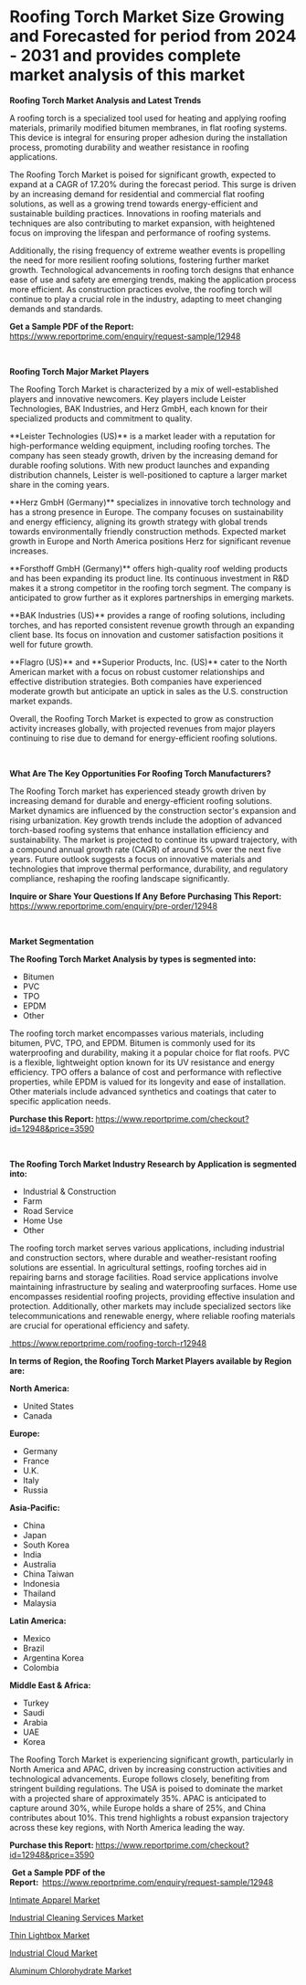 <p><h1>Roofing Torch Market Size Growing and Forecasted for period from 2024 - 2031 and provides complete market analysis of this market</h1></p><p><strong>Roofing Torch Market Analysis and Latest Trends</strong></p>
<p><p>A roofing torch is a specialized tool used for heating and applying roofing materials, primarily modified bitumen membranes, in flat roofing systems. This device is integral for ensuring proper adhesion during the installation process, promoting durability and weather resistance in roofing applications.</p><p>The Roofing Torch Market is poised for significant growth, expected to expand at a CAGR of 17.20% during the forecast period. This surge is driven by an increasing demand for residential and commercial flat roofing solutions, as well as a growing trend towards energy-efficient and sustainable building practices. Innovations in roofing materials and techniques are also contributing to market expansion, with heightened focus on improving the lifespan and performance of roofing systems.</p><p>Additionally, the rising frequency of extreme weather events is propelling the need for more resilient roofing solutions, fostering further market growth. Technological advancements in roofing torch designs that enhance ease of use and safety are emerging trends, making the application process more efficient. As construction practices evolve, the roofing torch will continue to play a crucial role in the industry, adapting to meet changing demands and standards.</p></p>
<p><strong>Get a Sample PDF of the Report:&nbsp;</strong> <a href="https://www.reportprime.com/enquiry/request-sample/12948?utm_campaign=1169&utm_medium=2&utm_source=Github&utm_content=ia&utm_term=15112024&utm_id=roofing-torch">https://www.reportprime.com/enquiry/request-sample/12948</a></p>
<p>&nbsp;</p>
<p><strong>Roofing Torch Major Market Players</strong></p>
<p><p>The Roofing Torch Market is characterized by a mix of well-established players and innovative newcomers. Key players include Leister Technologies, BAK Industries, and Herz GmbH, each known for their specialized products and commitment to quality.</p><p>**Leister Technologies (US)** is a market leader with a reputation for high-performance welding equipment, including roofing torches. The company has seen steady growth, driven by the increasing demand for durable roofing solutions. With new product launches and expanding distribution channels, Leister is well-positioned to capture a larger market share in the coming years.</p><p>**Herz GmbH (Germany)** specializes in innovative torch technology and has a strong presence in Europe. The company focuses on sustainability and energy efficiency, aligning its growth strategy with global trends towards environmentally friendly construction methods. Expected market growth in Europe and North America positions Herz for significant revenue increases.</p><p>**Forsthoff GmbH (Germany)** offers high-quality roof welding products and has been expanding its product line. Its continuous investment in R&D makes it a strong competitor in the roofing torch segment. The company is anticipated to grow further as it explores partnerships in emerging markets.</p><p>**BAK Industries (US)** provides a range of roofing solutions, including torches, and has reported consistent revenue growth through an expanding client base. Its focus on innovation and customer satisfaction positions it well for future growth.</p><p>**Flagro (US)** and **Superior Products, Inc. (US)** cater to the North American market with a focus on robust customer relationships and effective distribution strategies. Both companies have experienced moderate growth but anticipate an uptick in sales as the U.S. construction market expands.</p><p>Overall, the Roofing Torch Market is expected to grow as construction activity increases globally, with projected revenues from major players continuing to rise due to demand for energy-efficient roofing solutions.</p></p>
<p>&nbsp;</p>
<p><strong>What Are The Key Opportunities For Roofing Torch Manufacturers?</strong></p>
<p><p>The Roofing Torch market has experienced steady growth driven by increasing demand for durable and energy-efficient roofing solutions. Market dynamics are influenced by the construction sector's expansion and rising urbanization. Key growth trends include the adoption of advanced torch-based roofing systems that enhance installation efficiency and sustainability. The market is projected to continue its upward trajectory, with a compound annual growth rate (CAGR) of around 5% over the next five years. Future outlook suggests a focus on innovative materials and technologies that improve thermal performance, durability, and regulatory compliance, reshaping the roofing landscape significantly.</p></p>
<p><strong>Inquire or Share Your Questions If Any Before Purchasing This Report:</strong> <a href="https://www.reportprime.com/enquiry/pre-order/12948?utm_campaign=1169&utm_medium=2&utm_source=Github&utm_content=ia&utm_term=15112024&utm_id=roofing-torch">https://www.reportprime.com/enquiry/pre-order/12948</a></p>
<p>&nbsp;</p>
<p><strong>Market Segmentation</strong></p>
<p><strong>The Roofing Torch Market Analysis by types is segmented into:</strong></p>
<p><ul><li>Bitumen</li><li>PVC</li><li>TPO</li><li>EPDM</li><li>Other</li></ul></p>
<p><p>The roofing torch market encompasses various materials, including bitumen, PVC, TPO, and EPDM. Bitumen is commonly used for its waterproofing and durability, making it a popular choice for flat roofs. PVC is a flexible, lightweight option known for its UV resistance and energy efficiency. TPO offers a balance of cost and performance with reflective properties, while EPDM is valued for its longevity and ease of installation. Other materials include advanced synthetics and coatings that cater to specific application needs.</p></p>
<p><strong>Purchase this Report:&nbsp;</strong><a href="https://www.reportprime.com/checkout?id=12948&price=3590&utm_campaign=1169&utm_medium=2&utm_source=Github&utm_content=ia&utm_term=15112024&utm_id=roofing-torch">https://www.reportprime.com/checkout?id=12948&price=3590</a></p>
<p>&nbsp;</p>
<p><strong>The Roofing Torch Market Industry Research by Application is segmented into:</strong></p>
<p><ul><li>Industrial & Construction</li><li>Farm</li><li>Road Service</li><li>Home Use</li><li>Other</li></ul></p>
<p><p>The roofing torch market serves various applications, including industrial and construction sectors, where durable and weather-resistant roofing solutions are essential. In agricultural settings, roofing torches aid in repairing barns and storage facilities. Road service applications involve maintaining infrastructure by sealing and waterproofing surfaces. Home use encompasses residential roofing projects, providing effective insulation and protection. Additionally, other markets may include specialized sectors like telecommunications and renewable energy, where reliable roofing materials are crucial for operational efficiency and safety.</p></p>
<p><a href="https://www.reportprime.com/roofing-torch-r12948?utm_campaign=1169&utm_medium=2&utm_source=Github&utm_content=ia&utm_term=15112024&utm_id=roofing-torch">&nbsp;https://www.reportprime.com/roofing-torch-r12948</a></p>
<p><strong>In terms of Region, the Roofing Torch Market Players available by Region are:</strong></p>
<p>
    <p> <strong> North America: </strong>
        <ul>
            <li>United States</li>
            <li>Canada</li>
        </ul>
        </p> 
    <p> <strong> Europe: </strong>
        <ul>
            <li>Germany</li>
            <li>France</li>
            <li>U.K.</li>
            <li>Italy</li>
            <li>Russia</li>
        </ul>
        </p> 
    <p> <strong> Asia-Pacific: </strong>
        <ul>
            <li>China</li>
            <li>Japan</li>
            <li>South Korea</li>
            <li>India</li>
            <li>Australia</li>
            <li>China Taiwan</li>
            <li>Indonesia</li>
            <li>Thailand</li>
            <li>Malaysia</li>
        </ul>
        </p> 
    <p> <strong> Latin America: </strong>
        <ul>
            <li>Mexico</li>
            <li>Brazil</li>
            <li>Argentina Korea</li>
            <li>Colombia</li>
        </ul>
        </p> 
    <p> <strong> Middle East & Africa: </strong>
        <ul>
            <li>Turkey</li>
            <li>Saudi</li>
            <li>Arabia</li>
            <li>UAE</li>
            <li>Korea</li>
        </ul>
    </p>
    </p>
<p><p>The Roofing Torch Market is experiencing significant growth, particularly in North America and APAC, driven by increasing construction activities and technological advancements. Europe follows closely, benefiting from stringent building regulations. The USA is poised to dominate the market with a projected share of approximately 35%. APAC is anticipated to capture around 30%, while Europe holds a share of 25%, and China contributes about 10%. This trend highlights a robust expansion trajectory across these key regions, with North America leading the way.</p></p>
<p><strong>Purchase this Report: </strong><a href="https://www.reportprime.com/checkout?id=12948&price=3590&utm_campaign=1169&utm_medium=2&utm_source=Github&utm_content=ia&utm_term=15112024&utm_id=roofing-torch">https://www.reportprime.com/checkout?id=12948&price=3590</a></p>
<p>&nbsp;<strong>Get a Sample PDF of the Report:&nbsp;&nbsp;</strong><a href="https://www.reportprime.com/enquiry/request-sample/12948?utm_campaign=1169&utm_medium=2&utm_source=Github&utm_content=ia&utm_term=15112024&utm_id=roofing-torch">https://www.reportprime.com/enquiry/request-sample/12948</a></p>
<p><strong></strong></p>
<p><p><a href="https://www.linkedin.com/pulse/intimate-apparel-market-analysis-report-global-insights-region-rl93e?utm_campaign=1169&utm_medium=2&utm_source=Github&utm_content=ia&utm_term=15112024&utm_id=roofing-torch">Intimate Apparel Market</a></p><p><a href="https://issuu.com/reportprime-2/docs/industrial-cleaning-services-market_d20cfed63ed2f4?utm_campaign=1169&utm_medium=2&utm_source=Github&utm_content=ia&utm_term=15112024&utm_id=roofing-torch">Industrial Cleaning Services Market</a></p><p><a href="https://www.linkedin.com/pulse/key-drivers-thin-lightbox-market-trends-future-outlook-2024-2031-hsp1e?utm_campaign=1169&utm_medium=2&utm_source=Github&utm_content=ia&utm_term=15112024&utm_id=roofing-torch">Thin Lightbox Market</a></p><p><a href="https://issuu.com/reportprime-2/docs/industrial-cloud-market-size-2030.p_5420bf19893f9f?utm_campaign=1169&utm_medium=2&utm_source=Github&utm_content=ia&utm_term=15112024&utm_id=roofing-torch">Industrial Cloud Market</a></p><p><a href="https://www.linkedin.com/pulse/booming-aluminum-chlorohydrate-market-sector-analysis-qsyve?utm_campaign=1169&utm_medium=2&utm_source=Github&utm_content=ia&utm_term=15112024&utm_id=roofing-torch">Aluminum Chlorohydrate Market</a></p></p>